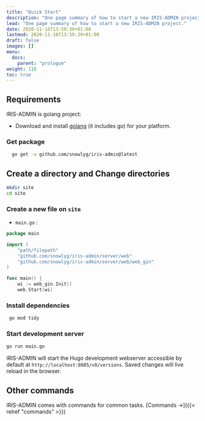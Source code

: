 ```yaml
---
title: "Quick Start"
description: "One page summary of how to start a new IRIS-ADMIN project."
lead: "One page summary of how to start a new IRIS-ADMIN project."
date: 2020-11-16T13:59:39+01:00
lastmod: 2020-11-16T13:59:39+01:00
draft: false
images: []
menu:
  docs:
    parent: "prologue"
weight: 110
toc: true
---
```


## Requirements

IRIS-ADMIN is golang project:

- Download and install  [golang](https://go.dev/doc/install) (it includes go) for your platform.

### Get package

```sh
  go get -u github.com/snowlyg/iris-admin@latest
```

## Create a directory and  Change directories

```bash
mkdir site
cd site
```

### Create a new file on `site`

- `main.go` :
```go
package main

import (
	"path/filepath"
	"github.com/snowlyg/iris-admin/server/web"
	"github.com/snowlyg/iris-admin/server/web/web_gin"
)

func main() {
	wi := web_gin.Init()
	web.Start(wi)

```


### Install dependencies

```bash
 go mod tidy
```

### Start development server

```bash
go run main.go
```

IRIS-ADMIN will start the Hugo development webserver accessible by default at `http://localhost:8085/v0/versions`. Saved changes will live reload in the browser.

## Other commands

IRIS-ADMIN comes with commands for common tasks. [Commands →]({{< relref "commands" >}})
